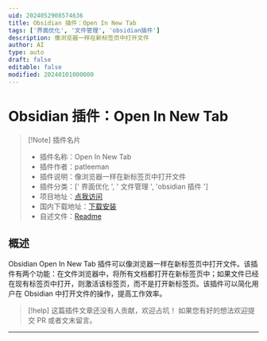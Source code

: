 ```yaml
---
uid: 2024052908574636
title: Obsidian 插件：Open In New Tab
tags: ['界面优化', '文件管理', 'obsidian插件']
description: 像浏览器一样在新标签页中打开文件
author: AI
type: auto
draft: false
editable: false
modified: 20240101000000
---
```


# Obsidian 插件：Open In New Tab

> [!Note] 插件名片
> - 插件名称：Open In New Tab
> - 插件作者：patleeman
> - 插件说明：像浏览器一样在新标签页中打开文件
> - 插件分类：[' 界面优化 ', ' 文件管理 ', 'obsidian 插件 ']
> - 项目地址：[点我访问](https://github.com/patleeman/obsidian-open-in-new-tab)
> - 国内下载地址：[下载安装](https://pkmer.cn/products/plugin/pluginMarket/?open-in-new-tab)
> - 自述文件：[Readme](https://ghproxy.net/https://raw.githubusercontent.com/patleeman/obsidian-open-in-new-tab/master/README.md)

## 概述

Obsidian Open In New Tab 插件可以像浏览器一样在新标签页中打开文件。该插件有两个功能：在文件浏览器中，将所有文档都打开在新标签页中；如果文件已经在现有标签页中打开，则激活该标签页，而不是打开新标签页。该插件可以简化用户在 Obsidian 中打开文件的操作，提高工作效率。

> [!help]
> 这篇插件文章还没有人贡献，欢迎占坑！
> 如果您有好的想法欢迎提交 PR 或者文末留言。

---



